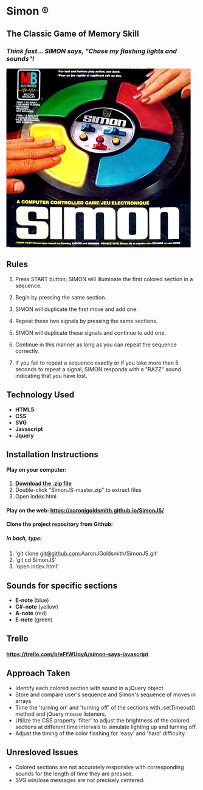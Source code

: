 # Simon ® 
## The Classic Game of Memory Skill 
### *Think fast... SIMON says, "Chase my flashing lights and sounds"!*
![](assets/pic288369.jpg)

## Rules
1. Press START button; SIMON will illuminate the first colored section in a sequence.

2. Begin by pressing the same section.

3. SIMON will duplicate the first move and add one.

4. Repeat these two signals by pressing the same sections.

5. SIMON will duplicate these signals and continue to add one.

6. Continue in this manner as long as you can repeat the sequence correctly.

7. If you fail to repeat a sequence exactly or if you take more than 5 seconds to repeat a signal, SIMON responds with a
"RAZZ" sound indicating that you have lost.

## Technology Used
* **HTML5**
* **CSS**
* **SVG**
* **Javascript**
* **Jquery**




## Installation Instructions

#### Play on your computer:
1. [**Download the .zip file**](https://github.com/AaronJGoldsmith/SimonJS/archive/master.zip)
2. Double-click "SimonJS-master.zip" to extract files 
3. Open index.html

#### Play on the web: **<https://aaronjgoldsmith.github.io/SimonJS/>**



#### Clone the project repository from Github:
##### In bash, type:
1. 'git clone git@github.com:AaronJGoldsmith/SimonJS.git'
2. 'git cd SimonJS'
3. 'open index.html'


## Sounds for specific sections
* **E-note** (blue)
* **C#-note** (yellow)
* **A-note** (red)
* **E-note** (green)

## Trello
#### <https://trello.com/b/eFfWUqyA/simon-says-javascript>

## Approach Taken
* Identify each colored section with sound in a jQuery object
* Store and compare user's sequence and Simon's sequence of moves in arrays
* Time the 'turning on' and 'turning off' of the sections with .setTimeout() method and jQuery mouse listeners.
* Utilize the CSS property 'filter' to adjust the brightness of the colored sections at different time intervals to simulate lighting up and turning off.
* Adjust the timing of the color flashing for 'easy' and 'hard' difficulty

## Unresloved Issues
* Colored sections are not accurately responsive with corresponding sounds for the length of time they are pressed.
* SVG win/lose messages are not precisely centered.

